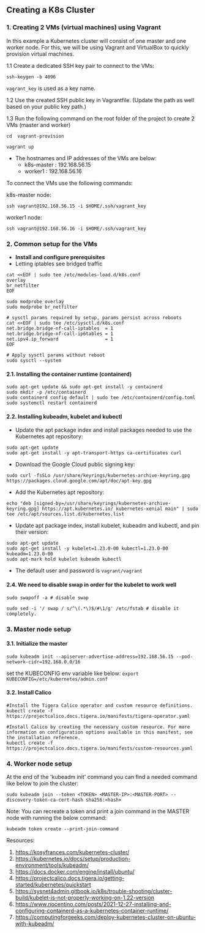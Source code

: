 ## Creating a K8s Cluster

### 1. Creating 2 VMs (virtual machines) using Vagrant

In this example a Kubernetes cluster will consist of one master and one worker node. For this, we will be using Vagrant and VirtualBox to quickly provision virtual machines.

1.1 Create a dedicated SSH key pair to connect to the VMs:

```ssh-keygen -b 4096```

```vagrant_key``` is used as a key name. 

1.2 Use the created SSH public key in Vagrantfile. (Update the path as well based on your public key path.) 

1.3 Run the following command on the root folder of the project to create 2 VMs (master and worker)
    
```cd  vagrant-provision```

```vagrant up```

- The hostnames and IP addresses of the VMs are below:
  - k8s-master    : 192.168.56.15
  - worker1       : 192.168.56.16

To connect the VMs use the following commands:

k8s-master node:

```ssh vagrant@192.168.56.15 -i $HOME/.ssh/vagrant_key```

worker1 node:

```ssh vagrant@192.168.56.16 -i $HOME/.ssh/vagrant_key```


### 2. Common setup for the VMs

- **Install and configure prerequisites**
- Letting iptables see bridged traffic 
 
```
cat <<EOF | sudo tee /etc/modules-load.d/k8s.conf
overlay
br_netfilter
EOF

sudo modprobe overlay
sudo modprobe br_netfilter

# sysctl params required by setup, params persist across reboots
cat <<EOF | sudo tee /etc/sysctl.d/k8s.conf
net.bridge.bridge-nf-call-iptables  = 1
net.bridge.bridge-nf-call-ip6tables = 1
net.ipv4.ip_forward                 = 1
EOF

# Apply sysctl params without reboot
sudo sysctl --system
```

#### 2.1. Installing the container runtime (containerd)

 ```
 sudo apt-get update && sudo apt-get install -y containerd
 sudo mkdir -p /etc/containerd
 sudo containerd config default | sudo tee /etc/containerd/config.toml
 sudo systemctl restart containerd
 ```

#### 2.2. Installing kubeadm, kubelet and kubectl

- Update the apt package index and install packages needed to use the Kubernetes apt repository:
```
sudo apt-get update
sudo apt-get install -y apt-transport-https ca-certificates curl
```

- Download the Google Cloud public signing key:
```
sudo curl -fsSLo /usr/share/keyrings/kubernetes-archive-keyring.gpg https://packages.cloud.google.com/apt/doc/apt-key.gpg
```

- Add the Kubernetes apt repository:
```
echo "deb [signed-by=/usr/share/keyrings/kubernetes-archive-keyring.gpg] https://apt.kubernetes.io/ kubernetes-xenial main" | sudo tee /etc/apt/sources.list.d/kubernetes.list
```

- Update apt package index, install kubelet, kubeadm and kubectl, and pin their version:
```
sudo apt-get update
sudo apt-get install -y kubelet=1.23.0-00 kubectl=1.23.0-00 kubeadm=1.23.0-00
sudo apt-mark hold kubelet kubeadm kubectl
```

* The default user and password is ```vagrant/vagrant```

#### 2.4. We need to disable swap in order for the kubelet to work well

```
sudo swapoff -a # disable swap
```

```
sudo sed -i '/ swap / s/^\(.*\)$/#\1/g' /etc/fstab # disable it completely.
```

### 3. Master node setup 

#### 3.1. Initialize the master

```
sudo kubeadm init --apiserver-advertise-address=192.168.56.15 --pod-network-cidr=192.168.0.0/16
```

set the KUBECONFIG env variable like below:
```export KUBECONFIG=/etc/kubernetes/admin.conf```


#### 3.2. Install Calico

```
#Install the Tigera Calico operator and custom resource definitions.
kubectl create -f https://projectcalico.docs.tigera.io/manifests/tigera-operator.yaml

#Install Calico by creating the necessary custom resource. For more information on configuration options available in this manifest, see the installation reference.
kubectl create -f https://projectcalico.docs.tigera.io/manifests/custom-resources.yaml
```

### 4. Worker node setup 

At the end of the 'kubeadm init' command you can find a needed command like below to join the cluster:
```
sudo kubeadm join --token <TOKEN> <MASTER-IP>:<MASTER-PORT> --discovery-token-ca-cert-hash sha256:<hash>
```

Note: You can recreate a token and print a join command in the MASTER node with running the below command:
```
kubeadm token create --print-join-command
```




Resources:
1. https://kosyfrances.com/kubernetes-cluster/
2. https://kubernetes.io/docs/setup/production-environment/tools/kubeadm/
3. https://docs.docker.com/engine/install/ubuntu/
4. https://projectcalico.docs.tigera.io/getting-started/kubernetes/quickstart
5. https://sysnet4admin.gitbook.io/k8s/trouble-shooting/cluster-build/kubelet-is-not-properly-working-on-1.22-version
6. https://www.nocentino.com/posts/2021-12-27-installing-and-configuring-containerd-as-a-kubernetes-container-runtime/
7. https://computingforgeeks.com/deploy-kubernetes-cluster-on-ubuntu-with-kubeadm/